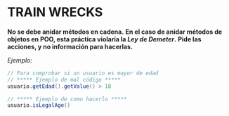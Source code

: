 # TRAIN WRECKS
**No se debe anidar métodos en cadena.**
**En el caso de anidar métodos de objetos en POO, esta práctica violaría la *Ley de Demeter*.**
**Pide las acciones, y no información para hacerlas.**

*Ejemplo:*

```java
// Para comprobar si un usuario es mayor de edad
// ***** Ejemplo de mal código *****
usuario.getEdad().getValue() > 18

// ***** Ejemplo de como hacerlo *****
usuario.isLegalAge()
```
